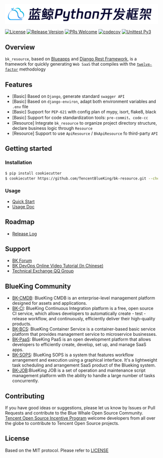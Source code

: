 ![logo.png](assests/logo.png)

[![License](https://img.shields.io/badge/license-MIT-brightgreen.svg?style=flat)](https://github.com/TencentBlueKing/bk-resource/blob/main/LICENSE.txt)
[![Release Version](https://img.shields.io/badge/release-0.4.0-brightgreen.svg)](https://github.com/TencentBlueKing/bk-resource/releases)
[![PRs Welcome](https://img.shields.io/badge/PRs-welcome-brightgreen.svg)](https://github.com/TencentBlueKing/bk-resource/pulls)
[![codecov](https://codecov.io/gh/TencentBlueKing/bk-resource/branch/main/graph/badge.svg)](https://codecov.io/gh/TencentBlueKing/bk-resource)
[![Unittest Py3](https://github.com/TencentBlueKing/bk-resource/actions/workflows/unittest.yml/badge.svg)](https://github.com/TencentBlueKing/bk-resource/actions/workflows/unittest.yml)

## Overview

`bk_resource`, based on [Blueapps](https://github.com/TencentBlueKing/blueapps) and [Django Rest Framework](https://github.com/encode/django-rest-framework), is a framework for quickly generating `Web SaaS` that compiles with the [`twelve-factor`](https://12factor.net/) methodology

## Features

- [Basic] Based on `Django`, generate standard `swagger API`
- [Basic] Based on `django-environ`, adapt both environment variables and `.env` file
- [Basic] Support for `PEP-621` with config plan of mypy, isort, flake8, black
- [Basic] Support for code standardization tools: `pre-commit`、`code-cc`
- [Resource] Integrate `bk_resource` to organize project directory structure, declare business logic through `Resource`
- [Resource] Support to use `ApiResource` / `BkApiResource` fo third-party `API`

## Getting started

### Installation

```bash
$ pip install cookiecutter
$ cookiecutter https://github.com/TencentBlueKing/bk-resource.git --checkout main --directory template
```

### Usage

- [Quick Start](template/readme.md)
- [Usage Doc](docs/usage.md)

## Roadmap

- [Release Log](release.md)

## Support

- [BK Forum](https://bk.tencent.com/s-mart/community)
- [BK DevOps Online Video Tutorial (In Chinese)](https://bk.tencent.com/s-mart/video/)
- [Technical Exchange QQ Group](https://jq.qq.com/?_wv=1027&k=5zk8F7G)

## BlueKing Community

- [BK-CMDB](https://github.com/Tencent/bk-cmdb): BlueKing CMDB is an enterprise-level management platform designed for assets and applications.
- [BK-CI](https://github.com/Tencent/bk-ci): BlueKing Continuous Integration platform is a free, open source CI service, which allows developers to automatically create - test - release workflow, and continuously, efficiently deliver their high-quality products.
- [BK-BCS](https://github.com/Tencent/bk-bcs): BlueKing Container Service is a container-based basic service platform that provides management service to microservice businesses.
- [BK-PaaS](https://github.com/Tencent/bk-paas): BlueKing PaaS is an open development platform that allows developers to efficiently create, develop, set up, and manage SaaS apps.
- [BK-SOPS](https://github.com/Tencent/bk-sops): BlueKing SOPS is a system that features workflow arrangement and execution using a graphical interface. It's a lightweight task scheduling and arrangement SaaS product of the Blueking system.
- [BK-JOB](https://github.com/Tencent/bk-job):BlueKing JOB is a set of operation and maintenance script management platform with the ability to handle a large number of tasks concurrently.


## Contributing

If you have good ideas or suggestions, please let us know by Issues or Pull Requests and contribute to the Blue Whale Open Source Community.      
[Tencent Open Source Incentive Program](https://opensource.tencent.com/contribution) welcome developers from all over the globe to contribute to Tencent Open Source projects.

## License

Based on the MIT protocol. Please refer to [LICENSE](LICENSE.txt)
